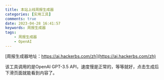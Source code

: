```yaml
---
title: 本站上线周报生成器
categories: [实用工具]
comments: true
date: 2023-04-28 16:41:57
keywords: 周报生成器
tags:
    - 周报生成器
    - OpenAI
---
```


[周报生成器地址：https://ai.hackerbs.com/zh](https://ai.hackerbs.com/zh)

该工具调用的是OpenAI GPT-3.5 API，速度慢是正常的，等等就好，点击生成后下滑页面就能看到内容了。